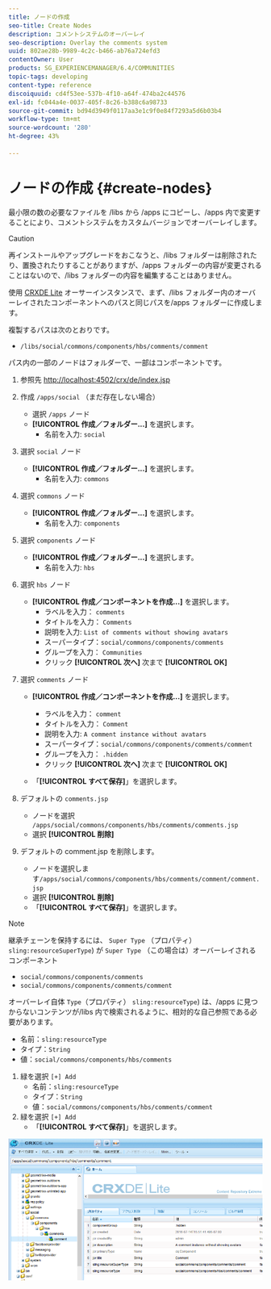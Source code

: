 ```yaml
---
title: ノードの作成
seo-title: Create Nodes
description: コメントシステムのオーバーレイ
seo-description: Overlay the comments system
uuid: 802ae28b-9989-4c2c-b466-ab76a724efd3
contentOwner: User
products: SG_EXPERIENCEMANAGER/6.4/COMMUNITIES
topic-tags: developing
content-type: reference
discoiquuid: cd4f53ee-537b-4f10-a64f-474ba2c44576
exl-id: fc044a4e-0037-405f-8c26-b388c6a98733
source-git-commit: bd94d3949f0117aa3e1c9f0e84f7293a5d6b03b4
workflow-type: tm+mt
source-wordcount: '280'
ht-degree: 43%

---
```


# ノードの作成 {#create-nodes}

最小限の数の必要なファイルを /libs から /apps にコピーし、/apps 内で変更することにより、コメントシステムをカスタムバージョンでオーバーレイします。

>[!CAUTION]
>
>再インストールやアップグレードをおこなうと、/libs フォルダーは削除されたり、置換されたりすることがありますが、/apps フォルダーの内容が変更されることはないので、/libs フォルダーの内容を編集することはありません。

使用 [CRXDE Lite](../../help/sites-developing/developing-with-crxde-lite.md) オーサーインスタンスで、まず、/libs フォルダー内のオーバーレイされたコンポーネントへのパスと同じパスを/apps フォルダーに作成します。

複製するパスは次のとおりです。

* `/libs/social/commons/components/hbs/comments/comment`

パス内の一部のノードはフォルダーで、一部はコンポーネントです。

1. 参照先 [http://localhost:4502/crx/de/index.jsp](http://localhost:4502/crx/de/index.jsp)
1. 作成 `/apps/social` （まだ存在しない場合）
   * 選択 `/apps` ノード
   * **[!UICONTROL 作成／フォルダー...]** を選択します。
      * 名前を入力: `social`
1. 選択 `social` ノード
   * **[!UICONTROL 作成／フォルダー...]** を選択します。
      * 名前を入力: `commons`
1. 選択 `commons` ノード
   * **[!UICONTROL 作成／フォルダー...]** を選択します。
      * 名前を入力: `components`
1. 選択 `components` ノード
   * **[!UICONTROL 作成／フォルダー...]** を選択します。
      * 名前を入力: `hbs`
1. 選択 `hbs` ノード
   * **[!UICONTROL 作成／コンポーネントを作成...]** を選択します。
      * ラベルを入力： `comments`
      * タイトルを入力： `Comments`
      * 説明を入力: `List of comments without showing avatars`
      * スーパータイプ：`social/commons/components/comments`
      * グループを入力： `Communities`
      * クリック **[!UICONTROL 次へ]** 次まで **[!UICONTROL OK]**
1. 選択 `comments` ノード

   * **[!UICONTROL 作成／コンポーネントを作成...]** を選択します。

      * ラベルを入力： `comment`
      * タイトルを入力： `Comment`
      * 説明を入力: `A comment instance without avatars`
      * スーパータイプ：`social/commons/components/comments/comment`
      * グループを入力： `.hidden`
      * クリック **[!UICONTROL 次へ]** 次まで **[!UICONTROL OK]**
   * 「**[!UICONTROL すべて保存]**」を選択します。
1. デフォルトの `comments.jsp`
   * ノードを選択 `/apps/social/commons/components/hbs/comments/comments.jsp`
   * 選択 **[!UICONTROL 削除]**
1. デフォルトの comment.jsp を削除します。
   *  ノードを選択します`/apps/social/commons/components/hbs/comments/comment/comment.jsp`
   * 選択 **[!UICONTROL 削除]**
   * 「**[!UICONTROL すべて保存]**」を選択します。

>[!NOTE]
>
>継承チェーンを保持するには、 `Super Type` （プロパティ） `sling:resourceSuperType`) が `Super Type` （この場合は）オーバーレイされるコンポーネント
>
>* `social/commons/components/comments`
>* `social/commons/components/comments/comment`
>


オーバーレイ自体 `Type`（プロパティ） `sling:resourceType`) は、/apps に見つからないコンテンツが/libs 内で検索されるように、相対的な自己参照である必要があります。
* 名前：`sling:resourceType`
* タイプ：`String`
* 値：`social/commons/components/hbs/comments`

1. 緑を選択 `[+] Add`
   * 名前：`sling:resourceType`
   * タイプ：`String`
   * 値：`social/commons/components/hbs/comments/comment`
1. 緑を選択 `[+] Add`
   * 「**[!UICONTROL すべて保存]**」を選択します。

![chlimage_1-4](assets/chlimage_1-4.png)
